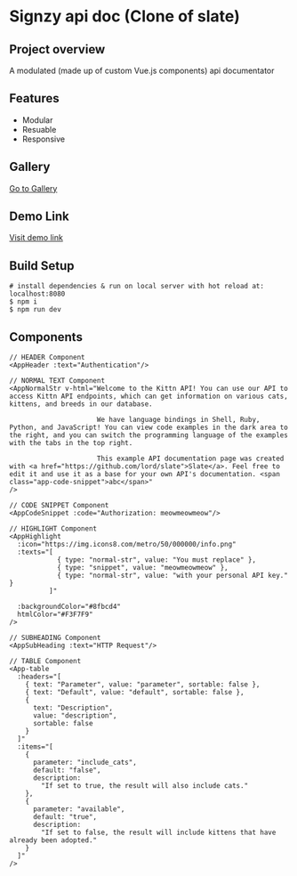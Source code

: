 # Signzy api doc (Clone of slate)

## Project overview
A modulated (made up of custom Vue.js components) api documentator

## Features
- Modular
- Resuable
- Responsive

## Gallery
[Go to Gallery](https://drive.google.com/drive/folders/1tFGV9fpkRbFJxeCudiek5tQDF5j6b_FX?usp=sharing)

## Demo Link
[Visit demo link](https://signzy-api-doc.firebaseapp.com/)

## Build Setup
```
# install dependencies & run on local server with hot reload at: localhost:8080
$ npm i
$ npm run dev
```

## Components
```
// HEADER Component
<AppHeader :text="Authentication"/>

// NORMAL TEXT Component
<AppNormalStr v-html="Welcome to the Kittn API! You can use our API to access Kittn API endpoints, which can get information on various cats, kittens, and breeds in our database.

                      We have language bindings in Shell, Ruby, Python, and JavaScript! You can view code examples in the dark area to the right, and you can switch the programming language of the examples with the tabs in the top right.

                      This example API documentation page was created with <a href="https://github.com/lord/slate">Slate</a>. Feel free to edit it and use it as a base for your own API's documentation. <span class="app-code-snippet">abc</span>"
/>

// CODE SNIPPET Component
<AppCodeSnippet :code="Authorization: meowmeowmeow"/>

// HIGHLIGHT Component
<AppHighlight
  :icon="https://img.icons8.com/metro/50/000000/info.png"
  :texts="[
            { type: "normal-str", value: "You must replace" },
            { type: "snippet", value: "meowmeowmeow" },
            { type: "normal-str", value: "with your personal API key." }
          ]"

  :backgroundColor="#8fbcd4"
  htmlColor="#F3F7F9"
/>

// SUBHEADING Component
<AppSubHeading :text="HTTP Request"/>

// TABLE Component
<App-table
  :headers="[
    { text: "Parameter", value: "parameter", sortable: false },
    { text: "Default", value: "default", sortable: false },
    {
      text: "Description",
      value: "description",
      sortable: false
    }
  ]"
  :items="[
    {
      parameter: "include_cats",
      default: "false",
      description:
        "If set to true, the result will also include cats."
    },
    {
      parameter: "available",
      default: "true",
      description:
        "If set to false, the result will include kittens that have already been adopted."
    }
  ]"
/>
```
